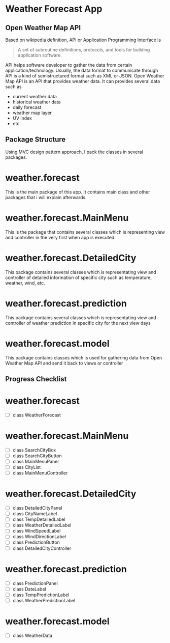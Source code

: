 # Weather Forecast App
## Open Weather Map API
Based on wikipedia definition, API or Application Programming Interface is 
> A set of subroutine definitions, protocols, and tools for building application software.

API helps software developer to gather the data from certain application/technology. Usually, the data format to communicate through API is a kind of semistructured format such as XML or JSON.
Open Weather Map API is an API that provides weather data. It can provides several data such as
- current weather data
- historical weather data
- daily forecast
- weather map layer
- UV index
- etc.

## Package Structure
Using MVC design pattern approach, I pack the classes in several packages.
# weather.forecast
This is the main package of this app. It contains main class and other packages that i will explain afterwards.
# weather.forecast.MainMenu
This is the package that contains several classes which is representing view and controller in the very first when app is executed.
# weather.forecast.DetailedCity
This package contains several classes which is representating view and controller of detailed information of specific city such as temperature, weather, wind, etc.
# weather.forecast.prediction
This package contains several classes which is representating view and controller of weather prediction in specific city for the next view days
# weather.forecast.model
This package contains classes which is used for gathering data from Open Weather Map API and send it back to views or controller

## Progress Checklist
# weather.forecast
- [ ] class WeatherForecast
# weather.forecast.MainMenu
- [ ] class SearchCityBox
- [ ] class SearchCityButton
- [ ] class MainMenuPaner
- [ ] class CityList
- [ ] class MainMenuController
# weather.forecast.DetailedCity
- [ ] class DetailedCityPanel
- [ ] class CityNameLabel
- [ ] class TempDetailedLabel
- [ ] class WeatherDetailedLabel
- [ ] class WindSpeedLabel
- [ ] class WindDirectionLabel
- [ ] class PredictionButton
- [ ] class DetailedCityController
# weather.forecast.prediction
- [ ] class PredictionPanel
- [ ] class DateLabel
- [ ] class TempPredictionLabel
- [ ] class WeatherPredictionLabel
# weather.forecast.model
- [ ] class WeatherData
